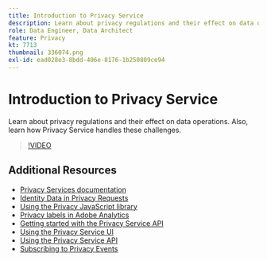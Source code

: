 ```yaml
---
title: Introduction to Privacy Service
description: Learn about privacy regulations and their effect on data operations. Also, learn how Privacy Service handles these challenges.
role: Data Engineer, Data Architect
feature: Privacy
kt: 7713
thumbnail: 336074.png
exl-id: ead028e3-8bdd-406e-8176-1b250809ce94
---
```

# Introduction to Privacy Service

Learn about privacy regulations and their effect on data operations. Also, learn how Privacy Service handles these challenges.

>[!VIDEO](https://video.tv.adobe.com/v/336074?quality=12&learn=on)

## Additional Resources

+ [Privacy Services documentation](https://experienceleague.adobe.com/docs/experience-platform/privacy/home.html)
+ [Identity Data in Privacy Requests](identity-data-in-privacy-requests.md)
+ [Using the Privacy JavaScript library](using-privacy-javascript-library.md)
+ [Privacy labels in Adobe Analytics](privacy-labels-in-adobe-analytics.md)
+ [Getting started with the Privacy Service API](getting-started-with-privacy-services-api.md)
+ [Using the Privacy Service UI](using-privacy-services-ui.md)
+ [Using the Privacy Service API](using-the-privacy-service-api.md)
+ [Subscribing to Privacy Events](subscribe-to-privacy-events.md)
